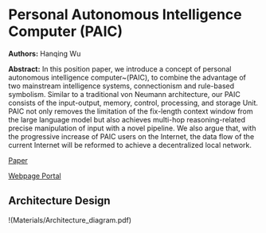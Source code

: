 # Personal Autonomous Intelligence Computer (PAIC)

**Authors:** Hanqing Wu

**Abstract:**
In this position paper, we introduce a concept of personal autonomous intelligence computer~(PAIC), to combine the advantage of two mainstream intelligence systems, connectionism and rule-based symbolism. Similar to a traditional von Neumann architecture, our PAIC consists of the input-output, memory, control, processing, and storage Unit. PAIC not only removes the limitation of the fix-length context window from the large language model but also achieves multi-hop reasoning-related precise manipulation of input with a novel pipeline. We also argue that, with the progressive increase of PAIC users on the Internet, the data flow of the current Internet will be reformed to achieve a decentralized local network.

[Paper](balabala)

[Webpage Portal](https://hikos.cn/)

## Architecture Design
!(Materials/Architecture_diagram.pdf)
